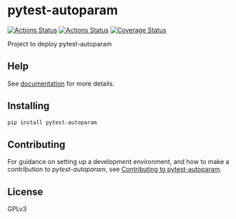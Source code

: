 # pytest-autoparam

[![Actions Status](https://github.com/yoyonel/pytest-autoparam/workflows/Tests/badge.svg)](https://github.com/yoyonel/pytest-autoparam/actions)
[![Actions Status](https://github.com/yoyonel/pytest-autoparam/workflows/Build/badge.svg)](https://github.com/yoyonel/pytest-autoparam/actions)
[![Coverage Status](https://coveralls.io/repos/github/yoyonel/pytest-autoparam/badge.svg?branch=master)](https://coveralls.io/github/yoyonel/pytest-autoparam?branch=master)

Project to deploy pytest-autoparam

## Help

See [documentation](https://yoyonel.github.io/pytest-autoparam) for more details.

## Installing

```bash
pip install pytest-autoparam
```

## Contributing

For guidance on setting up a development environment, and how to make
a contribution to *pytest-autoparam*, see [Contributing to
pytest-autoparam](https://yoyonel.github.io/pytest-autoparam/contributing).

## License

GPLv3
